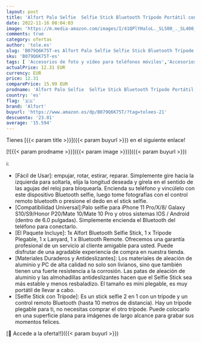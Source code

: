 ```yaml
---
layout: post
title: 'Alfort Palo Selfie  Selfie Stick Bluetooth Trípode Portátil con Control Remoto per iPhone 11 Pro/X /8 /Galaxy S10 /S9 /Honor P20 /Mate 10 y Otros Teléfonos con Android/iOS  6.0   '
date: 2022-11-16 08:04:03
image: 'https://m.media-amazon.com/images/I/41QPlYHaloL._SL500_._SL400_.jpg'
comments: true
category: ofertas
author: 'tole.es'
slug: 'B079Q6K75T-es Alfort Palo Selfie Selfie Stick Bluetooth Trípode Portátil...'
sku: 'B079Q6K75T-es'
tags: [ 'Accesorios de foto y vídeo para teléfonos móviles','Accesorios para móviles','Comunicación móvil y accesorios','Electrónica','Trípodes para teléfonos móviles','alfort','iphone','🇪🇸', ]
actualPrice: 12.31 EUR
currency: EUR
price: 12.31
comparePrice: 15.99 EUR
prodname: 'Alfort Palo Selfie  Selfie Stick Bluetooth Trípode Portátil con Control Remoto per iPhone 11 Pro/X /8 /Galaxy S10 /S9 /Honor P20 /Mate 10 y Otros Teléfonos con Android/iOS  6.0   '
country: 'es'
flag: '🇪🇸'
brand: 'Alfort'
buyurl: 'https://www.amazon.es/dp/B079Q6K75T/?tag=tolees-21'
descuento: '23.01'
average: '15.594'
---
```


Tienes [{{< param title >}}]({{< param buyurl >}}) en el siguiente enlace!

[![{{< param prodname >}}]({{< param image >}})]({{< param buyurl >}})

ℹ️:

- [Fácil de Usar]: empujar, rotar, estirar, reparar. Simplemente gire hacia la izquierda para soltarla, elija la longitud deseada y gírela en el sentido de las agujas del reloj para bloquearla. Encienda su teléfono y vincúlelo con este dispositivo Bluetooth selfie, luego tome fotografías con el control remoto bluetooth o presione el dedo en el stick selfie.
- [Compatibilidad Universal]:Palo selfie para iPhone 11 Pro/X/8/ Galaxy S10/S9/Honor P20/Mate 10/Mate 10 Pro y otros sistemas IOS / Android (dentro de 6.0 pulgadas). Simplemente encienda el Bluetooth del teléfono para conectarlo.
- [El Paquete Incluye]: 1x Alfort Bluetooth Selfie Stick, 1 x Trípode Plegable, 1 x Lanyard, 1 x Bluetooth Remote. Ofrecemos una garantía profesional de un servicio al cliente amigable para usted. Puede disfrutar de una agradable experiencia de compra en nuestra tienda.
- [Materiales Duraderos y Antideslizantes]: Los materiales de aleación de aluminio y PC de alta calidad no solo son livianos, sino que también tienen una fuerte resistencia a la corrosión. Las patas de aleación de aluminio y las almohadillas antideslizantes hacen que el Selfie Stick sea más estable y menos resbaladizo. El tamaño es mini plegable, es muy portátil de llevar a cabo.
- [Selfie Stick con Trípode]: Es un stick selfie 2 en 1 con un trípode y un control remoto Bluetooth (hasta 10 metros de distancia). Hay un trípode plegable para ti, no necesitas comprar el otro trípode. Puede colocarlo en una superficie plana para imágenes de largo alcance para grabar sus momentos felices.

[🛒 Accede a la oferta!!]({{< param buyurl >}})

